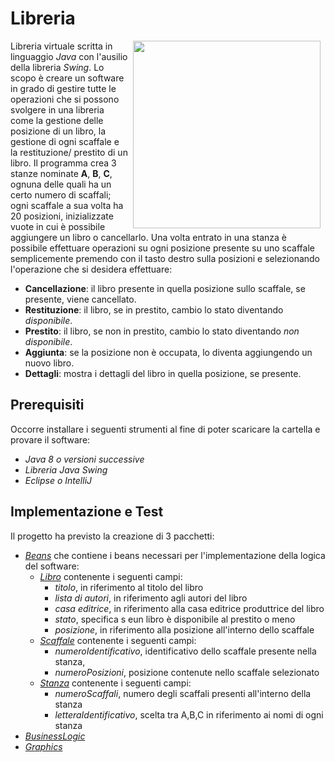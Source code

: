# Libreria
<img src="https://www.finestwallpaper.com/uploads/5/7/7/9/5779447/2995229_orig.jpg" align="right" Hspace="8" Vspace="0" width="300" height="300"
Border="0">
Libreria virtuale scritta in linguaggio *Java* con l'ausilio della libreria *Swing*. Lo scopo è creare un software in grado di gestire tutte le operazioni che si possono svolgere in una libreria come la gestione delle posizione di un libro, la gestione di ogni scaffale e la restituzione/ prestito di un libro. Il programma crea 3 stanze nominate **A**, **B**, **C**, ognuna delle quali ha un certo numero di scaffali; ogni scaffale a sua volta ha 20 posizioni, inizializzate vuote in cui è possibile aggiungere un libro o cancellarlo. Una volta entrato in una stanza è possibile effettuare operazioni su ogni posizione presente su uno scaffale semplicemente premendo con il tasto destro sulla posizioni e selezionando l'operazione che si desidera effettuare:
* **Cancellazione**: il libro presente in quella posizione sullo scaffale, se presente, viene cancellato.
* **Restituzione**: il libro, se in prestito, cambio lo stato diventando *disponibile*.
* **Prestito**: il libro, se non in prestito, cambio lo stato diventando *non disponibile*.
* **Aggiunta**: se la posizione non è occupata, lo diventa aggiungendo un nuovo libro.
* **Dettagli**: mostra i dettagli del libro in quella posizione, se presente.

## Prerequisiti
Occorre installare i seguenti strumenti al fine di poter scaricare la cartella e provare il software:
* *Java 8 o versioni successive*
* *Libreria Java Swing*
* *Eclipse o IntelliJ*

## Implementazione e Test
Il progetto ha previsto la creazione di 3 pacchetti:
* [*Beans*](https://github.com/Peppen/Library/tree/master/ProgettoBiblioteca/src/beans) che contiene i beans necessari per l'implementazione della logica del software:
  * [*Libro*](https://github.com/Peppen/Library/blob/master/ProgettoBiblioteca/src/beans/Libro.java) contenente i seguenti campi: 
    * *titolo*, in riferimento al titolo del libro
    * *lista di autori*, in riferimento agli autori del libro
    * *casa editrice*, in riferimento alla casa editrice produttrice del libro
    * *stato*, specifica s eun libro è disponibile al prestito o meno
    * *posizione*, in riferimento alla posizione all'interno dello scaffale
  * [*Scaffale*](https://github.com/Peppen/Library/blob/master/ProgettoBiblioteca/src/beans/Scaffale.java) contenente i seguenti campi:
    * *numeroIdentificativo*, identificativo dello scaffale presente nella stanza,
    * *numeroPosizioni*, posizione contenute nello scaffale selezionato
  * [*Stanza*](https://github.com/Peppen/Library/blob/master/ProgettoBiblioteca/src/beans/Stanza.java) contenente i seguenti campi:
    * *numeroScaffali*, numero degli scaffali presenti all'interno della stanza
    * *letteraIdentificativo*, scelta tra A,B,C in riferimento ai nomi di ogni stanza
* [*BusinessLogic*](https://github.com/Peppen/Library/tree/master/ProgettoBiblioteca/src/businesslogic)
* [*Graphics*](https://github.com/Peppen/Library/tree/master/ProgettoBiblioteca/src/graphics)




